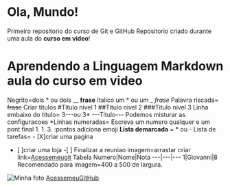 # Ola, Mundo!
 Primeiro repositorio do curso de Git e GitHub
  Repositorio criado durante uma aula do **curso em video**!
# Aprendendo a Linguagem Markdown aula do curso em video
Negrito=dois * ou dois __ **frase**
Italico  um * ou um _ *frase*
Palavra riscada= ~~frase~~
Criar titulos
#Titulo nivel 1
##Titulo nivel 2
###Titulo nivel 3
Linha embaixo do titulo= 3---ou 3* ---Titulo---
Podemos misturar as configuracoes
*Linhas numeradas= Escreva um numero qualquer e um pont final   1. 
1.
3.
:pontos adiciona emoji
**Lista demarcada** = * ou -
Lista de tarefas= - [X]criar uma pagina
- [ ]criar uma loja -[ ] Finalizar a reuniao
 imagem=arrastar
 criar link=[Acessemeugit](https://...)
 Tabela
 Numero|Nome|Nota
 ---|---|---
 1|Giovanni|8
 Recomendado para imagem=400 a 500 de largura.
 
![Minha foto](https://user-images.githubusercontent.com/107950199/176433750-0f9d96e7-6b6f-4499-be43-9837aca3a70a.jpg)
[AcessemeuGitHub](GiovanniGoulart.github.oi)
